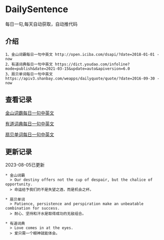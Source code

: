 # DailySentence

每日一句,每天自动获取，自动推代码

## 介绍

```
1、金山词霸每日一句中英文 http://open.iciba.com/dsapi/?date=2018-01-01 - now
2、有道词典每日一句中英文 https://dict.youdao.com/infoline?mode=publish&date=2021-03-15&update=auto&apiversion=6.0
3、扇贝单词每日一句中英文 https://apiv3.shanbay.com/weapps/dailyquote/quote/?date=2016-09-30 - now
```

## 查看记录

[金山词霸每日一句中英文](./data/iciba/)

[有道词典每日一句中英文](./data/youdao/)

[扇贝单词每日一句中英文](./data/shanbay/)

## 更新记录
2023-08-05已更新 
```
* 金山词霸
  > Our destiny offers not the cup of despair, but the chalice of opportunity.
  > 命运给予我们的不是失望之酒，而是机会之杯。

* 扇贝单词
  > Patience, persistence and perspiration make an unbeatable combination for success.
  > 耐心、坚持和汗水是取得成功的无敌组合。

* 有道词典
  > Love comes in at the eyes.
  > 爱只需一个眼神就能体会。

```

